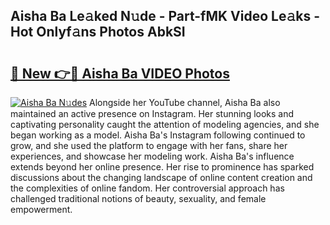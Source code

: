 ## Aisha Ba Le𝚊ked N𝚞de - Part-fMK Video Le𝚊ks - Hot Onlyf𝚊ns Photos AbkSI

# <h2><a href="http://ab79473.deff.icu/?id=Aisha+Ba">🔗 New 👉🔴 Aisha Ba VIDEO Photos</a></h2>

[![Aisha Ba N𝚞des](https://i.imgur.com/rIISA9y.gif)](http://ab79473.deff.icu/?id=Aisha+Ba)
Alongside her YouTube channel, Aisha Ba also maintained an active presence on Instagram. Her stunning looks and captivating personality caught the attention of modeling agencies, and she began working as a model. Aisha Ba's Instagram following continued to grow, and she used the platform to engage with her fans, share her experiences, and showcase her modeling work. Aisha Ba's influence extends beyond her online presence. Her rise to prominence has sparked discussions about the changing landscape of online content creation and the complexities of online fandom. Her controversial approach has challenged traditional notions of beauty, sexuality, and female empowerment.
